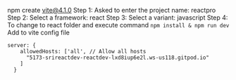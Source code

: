 npm create vite@4.1.0 
Step 1: Asked to enter the project name: reactpro
Step 2: Select a framework: react
Step 3: Select a variant: javascript
Step 4: To change to react folder and execute command ```npm install & npm run dev```
Add to vite config file
```
server: {
    allowedHosts: ['all', // Allow all hosts
      "5173-srireactdev-reactdev-lxd8iup6e2l.ws-us118.gitpod.io"
    ]
  }
```